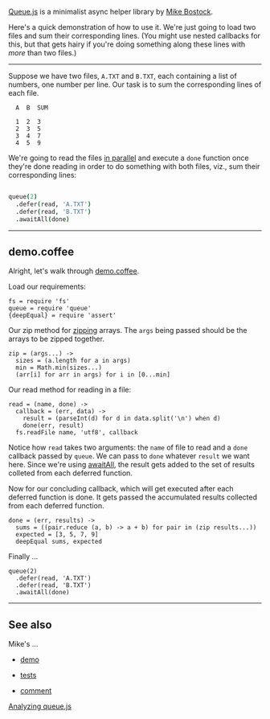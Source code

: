 [Queue.js](https://github.com/mbostock/queue/blob/master/README.md#queuejs) is
a minimalist async helper library by [Mike Bostock](https://1.gravatar.com/avatar/005a27e09fe946ebef64bf4d134efc0a?d=https%3A%2F%2Fidenticons.github.com%2Fbccfec69c12f4875927673c36fb63cf4.png&r=x&s=400).

Here's a quick demonstration of how to use it.  We're just going to load two
files and sum their corresponding lines. (You might use nested callbacks for 
this, but that gets hairy if you're doing something along these lines with
*more* than two files.)

---

Suppose we have two files, `A.TXT` and `B.TXT`, each containing a list of numbers, one number per line.  Our task is to sum the corresponding lines of each file.

```
  A  B  SUM

  1  2  3
  2  3  5
  3  4  7
  4  5  9
```    

We're going to read the files [in parallel](https://github.com/mbostock/queue/blob/master/README.md#queueparallelism) and execute a `done` function once
they're done reading in order to do something with both files, viz., sum their
corresponding lines:

```coffeescript

queue(2)
  .defer(read, 'A.TXT')
  .defer(read, 'B.TXT')
  .awaitAll(done)

```

---

## demo.coffee

Alright, let's walk through [demo.coffee](https://gist.github.com/joyrexus/7603860#file-demo-coffee).

Load our requirements:

    fs = require 'fs'
    queue = require 'queue'
    {deepEqual} = require 'assert'

Our zip method for [zipping](https://github.com/mbostock/d3/wiki/Arrays#wiki-d3_zip) arrays.  The `args` being passed should be the arrays to be zipped together.

    zip = (args...) ->
      sizes = (a.length for a in args)
      min = Math.min(sizes...)
      (arr[i] for arr in args) for i in [0...min]

Our read method for reading in a file:

    read = (name, done) -> 
      callback = (err, data) -> 
        result = (parseInt(d) for d in data.split('\n') when d)
        done(err, result)
      fs.readFile name, 'utf8', callback

Notice how `read` takes two arguments: the `name` of file to read and a `done` callback passed by `queue`.  We can pass to `done` whatever `result` we want here.  Since we're using [awaitAll](https://github.com/mbostock/queue/blob/master/README.md#queueawaitallcallback), the result gets added to the set of results colleted from each deferred function.

Now for our concluding callback, which will get executed after each deferred function is done.  It gets passed the accumulated results collected from each deferred function.
        
    done = (err, results) -> 
      sums = ((pair.reduce (a, b) -> a + b) for pair in (zip results...))
      expected = [3, 5, 7, 9]
      deepEqual sums, expected

Finally ...

    queue(2)
      .defer(read, 'A.TXT')
      .defer(read, 'B.TXT')
      .awaitAll(done)

---

## See also

Mike's ...

* [demo](http://bl.ocks.org/mbostock/1696080)

* [tests](https://github.com/mbostock/queue/blob/master/test/queue-test.js)

* [comment](http://grokbase.com/t/gg/d3-js/13412932vz/queue-js#20130401gzfmvktwsrwry5ozq5xr36klnu)

[Analyzing queue.js](http://bsumm.net/2013/03/31/analyzing-mbostocks-queue-js.html)
